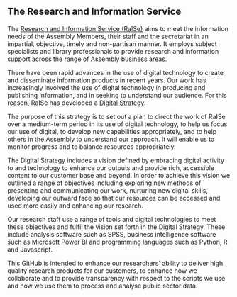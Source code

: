 ## The Research and Information Service

The [Research and Information Service (RaISe)](http://www.niassembly.gov.uk/assembly-business/research-and-information-service-raise/find-out-about-raise/) aims to meet the information needs of the Assembly Members, their staff and the secretariat in an impartial, objective, timely and non-partisan manner. It employs subject specialists and library professionals to provide research and information support across the range of Assembly business areas.

There have been rapid advances in the use of digital technology to create and disseminate information products in recent years.  Our work has increasingly involved the use of digital technology in producing and publishing information, and in seeking to understand our audience. For this reason, RaISe has developed a [Digital Strategy](http://www.niassembly.gov.uk/globalassets/documents/raise/raise-digital-strategy-2023_final.pdf).

The purpose of this strategy is to set out a plan to direct the work of RaISe over a medium-term period in its use of digital technology, to help us focus our use of digital, to develop new capabilities appropriately, and to help others in the Assembly to understand our approach. It will enable us to monitor progress and to balance resources appropriately.

The Digital Strategy includes a vision defined by embracing digital activity to and technology to enhance our outputs and provide rich, accessible content to our customer base and beyond. In order to achieve this vision we outlined a range of objectives including exploring new methods of presenting and communicating our work, nurturing new digital skills, developing our outward face so that our resources can be accessed and used more easily and enhancing our research.

Our research staff use a range of tools and digital technologies to meet these objectives and fulfil the vision set forth in the Digital Strategy. These include analysis software such as SPSS, business intelligence software such as Microsoft Power BI and programming languages such as Python, R and Javascript. 

This GitHub is intended to enhance our researchers' ability to deliver high quality research products for our customers, to enhance how we collaborate and to provide transparency with respect to the scripts we use and how we use them to process and analyse public sector data.

<!--

**Here are some ideas to get you started:**

🙋‍♀️ A short introduction - what is your organization all about?
🌈 Contribution guidelines - how can the community get involved?
👩‍💻 Useful resources - where can the community find your docs? Is there anything else the community should know?
🍿 Fun facts - what does your team eat for breakfast?
🧙 Remember, you can do mighty things with the power of [Markdown](https://docs.github.com/github/writing-on-github/getting-started-with-writing-and-formatting-on-github/basic-writing-and-formatting-syntax)
-->
